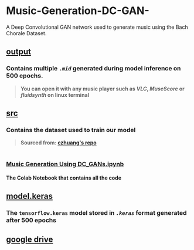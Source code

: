# Music-Generation-DC-GAN-
A Deep Convolutional GAN network used to generate music using the Bach Chorale Dataset.

##  [**output**](https://github.com/greatermonk/Music-Generation-DC-GAN-/tree/main/output)
### **Contains multiple *`.mid`* generated during model inference on 500 epochs**.
> **You can open it with any music player such as *VLC*, *MuseScore* or *fluidsynth* on linux terminal**

## [**src**](https://github.com/greatermonk/Music-Generation-DC-GAN-/tree/main/src)
### **Contains the dataset used to train our model**
> **Sourced from: [czhuang's repo](https://github.com/czhuang/JSB-Chorales-dataset/blob/master/Jsb16thSeparated.npz)**
#
### [**Music Generation Using DC_GANs.ipynb**](https://github.com/greatermonk/Music-Generation-DC-GAN-/blob/main/Music%20Generation%20Using%20DC_GANs.ipynb)
#### **The Colab Notebook that contains all the code**

## [**model.keras**](https://github.com/greatermonk/Music-Generation-DC-GAN-/blob/main/model.keras)
### **The `tensorflow.keras` model stored in *`.keras`* format generated after 500 epochs**

## [**google drive**](https://drive.google.com/drive/folders/1uXUX145J5OUd3nqeEi5LHTyRThbIcrYp?usp=sharing)
